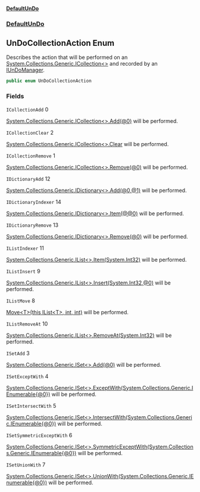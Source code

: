 #### [DefaultUnDo](DefaultUnDo.md 'DefaultUnDo')
### [DefaultUnDo](DefaultUnDo.md#DefaultUnDo 'DefaultUnDo')

## UnDoCollectionAction Enum

Describes the action that will be performed on an [System.Collections.Generic.ICollection&lt;&gt;](https://docs.microsoft.com/en-us/dotnet/api/System.Collections.Generic.ICollection-1 'System.Collections.Generic.ICollection`1') and recorded by an [IUnDoManager](IUnDoManager.md 'DefaultUnDo.IUnDoManager').

```csharp
public enum UnDoCollectionAction
```
### Fields

<a name='DefaultUnDo.UnDoCollectionAction.ICollectionAdd'></a>

`ICollectionAdd` 0

[System.Collections.Generic.ICollection&lt;&gt;.Add(@0)](https://docs.microsoft.com/en-us/dotnet/api/System.Collections.Generic.ICollection-1.Add#System_Collections_Generic_ICollection_1_Add__0_ 'System.Collections.Generic.ICollection`1.Add(`0)') will be performed.

<a name='DefaultUnDo.UnDoCollectionAction.ICollectionClear'></a>

`ICollectionClear` 2

[System.Collections.Generic.ICollection&lt;&gt;.Clear](https://docs.microsoft.com/en-us/dotnet/api/System.Collections.Generic.ICollection-1.Clear 'System.Collections.Generic.ICollection`1.Clear') will be performed.

<a name='DefaultUnDo.UnDoCollectionAction.ICollectionRemove'></a>

`ICollectionRemove` 1

[System.Collections.Generic.ICollection&lt;&gt;.Remove(@0)](https://docs.microsoft.com/en-us/dotnet/api/System.Collections.Generic.ICollection-1.Remove#System_Collections_Generic_ICollection_1_Remove__0_ 'System.Collections.Generic.ICollection`1.Remove(`0)') will be performed.

<a name='DefaultUnDo.UnDoCollectionAction.IDictionaryAdd'></a>

`IDictionaryAdd` 12

[System.Collections.Generic.IDictionary&lt;&gt;.Add(@0,@1)](https://docs.microsoft.com/en-us/dotnet/api/System.Collections.Generic.IDictionary-2.Add#System_Collections_Generic_IDictionary_2_Add__0,_1_ 'System.Collections.Generic.IDictionary`2.Add(`0,`1)') will be performed.

<a name='DefaultUnDo.UnDoCollectionAction.IDictionaryIndexer'></a>

`IDictionaryIndexer` 14

[System.Collections.Generic.IDictionary&lt;&gt;.Item(@@0)](https://docs.microsoft.com/en-us/dotnet/api/System.Collections.Generic.IDictionary-2.Item#System_Collections_Generic_IDictionary_2_Item___0_ 'System.Collections.Generic.IDictionary`2.Item(``0)') will be performed.

<a name='DefaultUnDo.UnDoCollectionAction.IDictionaryRemove'></a>

`IDictionaryRemove` 13

[System.Collections.Generic.IDictionary&lt;&gt;.Remove(@0)](https://docs.microsoft.com/en-us/dotnet/api/System.Collections.Generic.IDictionary-2.Remove#System_Collections_Generic_IDictionary_2_Remove__0_ 'System.Collections.Generic.IDictionary`2.Remove(`0)') will be performed.

<a name='DefaultUnDo.UnDoCollectionAction.IListIndexer'></a>

`IListIndexer` 11

[System.Collections.Generic.IList&lt;&gt;.Item(System.Int32)](https://docs.microsoft.com/en-us/dotnet/api/System.Collections.Generic.IList-1.Item#System_Collections_Generic_IList_1_Item_System_Int32_ 'System.Collections.Generic.IList`1.Item(System.Int32)') will be performed.

<a name='DefaultUnDo.UnDoCollectionAction.IListInsert'></a>

`IListInsert` 9

[System.Collections.Generic.IList&lt;&gt;.Insert(System.Int32,@0)](https://docs.microsoft.com/en-us/dotnet/api/System.Collections.Generic.IList-1.Insert#System_Collections_Generic_IList_1_Insert_System_Int32,_0_ 'System.Collections.Generic.IList`1.Insert(System.Int32,`0)') will be performed.

<a name='DefaultUnDo.UnDoCollectionAction.IListMove'></a>

`IListMove` 8

[Move&lt;T&gt;(this IList&lt;T&gt;, int, int)](IListExtension.Move_T_(thisIList_T_,int,int).md 'DefaultUnDo.IListExtension.Move<T>(this System.Collections.Generic.IList<T>, int, int)') will be performed.

<a name='DefaultUnDo.UnDoCollectionAction.IListRemoveAt'></a>

`IListRemoveAt` 10

[System.Collections.Generic.IList&lt;&gt;.RemoveAt(System.Int32)](https://docs.microsoft.com/en-us/dotnet/api/System.Collections.Generic.IList-1.RemoveAt#System_Collections_Generic_IList_1_RemoveAt_System_Int32_ 'System.Collections.Generic.IList`1.RemoveAt(System.Int32)') will be performed.

<a name='DefaultUnDo.UnDoCollectionAction.ISetAdd'></a>

`ISetAdd` 3

[System.Collections.Generic.ISet&lt;&gt;.Add(@0)](https://docs.microsoft.com/en-us/dotnet/api/System.Collections.Generic.ISet-1.Add#System_Collections_Generic_ISet_1_Add__0_ 'System.Collections.Generic.ISet`1.Add(`0)') will be performed.

<a name='DefaultUnDo.UnDoCollectionAction.ISetExceptWith'></a>

`ISetExceptWith` 4

[System.Collections.Generic.ISet&lt;&gt;.ExceptWith(System.Collections.Generic.IEnumerable{@0})](https://docs.microsoft.com/en-us/dotnet/api/System.Collections.Generic.ISet-1.ExceptWith#System_Collections_Generic_ISet_1_ExceptWith_System_Collections_Generic_IEnumerable{_0}_ 'System.Collections.Generic.ISet`1.ExceptWith(System.Collections.Generic.IEnumerable{`0})') will be performed.

<a name='DefaultUnDo.UnDoCollectionAction.ISetIntersectWith'></a>

`ISetIntersectWith` 5

[System.Collections.Generic.ISet&lt;&gt;.IntersectWith(System.Collections.Generic.IEnumerable{@0})](https://docs.microsoft.com/en-us/dotnet/api/System.Collections.Generic.ISet-1.IntersectWith#System_Collections_Generic_ISet_1_IntersectWith_System_Collections_Generic_IEnumerable{_0}_ 'System.Collections.Generic.ISet`1.IntersectWith(System.Collections.Generic.IEnumerable{`0})') will be performed.

<a name='DefaultUnDo.UnDoCollectionAction.ISetSymmetricExceptWith'></a>

`ISetSymmetricExceptWith` 6

[System.Collections.Generic.ISet&lt;&gt;.SymmetricExceptWith(System.Collections.Generic.IEnumerable{@0})](https://docs.microsoft.com/en-us/dotnet/api/System.Collections.Generic.ISet-1.SymmetricExceptWith#System_Collections_Generic_ISet_1_SymmetricExceptWith_System_Collections_Generic_IEnumerable{_0}_ 'System.Collections.Generic.ISet`1.SymmetricExceptWith(System.Collections.Generic.IEnumerable{`0})') will be performed.

<a name='DefaultUnDo.UnDoCollectionAction.ISetUnionWith'></a>

`ISetUnionWith` 7

[System.Collections.Generic.ISet&lt;&gt;.UnionWith(System.Collections.Generic.IEnumerable{@0})](https://docs.microsoft.com/en-us/dotnet/api/System.Collections.Generic.ISet-1.UnionWith#System_Collections_Generic_ISet_1_UnionWith_System_Collections_Generic_IEnumerable{_0}_ 'System.Collections.Generic.ISet`1.UnionWith(System.Collections.Generic.IEnumerable{`0})') will be performed.